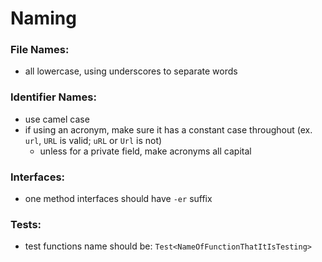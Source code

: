 # Naming 

### File Names: 
- all lowercase, using underscores to separate words


### Identifier Names: 
- use camel case 
- if using an acronym, make sure it has a constant case throughout (ex. `url`, `URL` is valid; `uRL` or `Url` is not)
  - unless for a private field, make acronyms all capital

### Interfaces: 
- one method interfaces should have `-er` suffix 

### Tests: 
- test functions name should be: `Test<NameOfFunctionThatItIsTesting>`